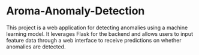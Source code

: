 # Aroma-Anomaly-Detection
This project is a web application for detecting anomalies using a machine learning model. It leverages Flask for the backend and allows users to input feature data through a web interface to receive predictions on whether anomalies are detected.
